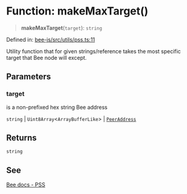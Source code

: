 # Function: makeMaxTarget()

> **makeMaxTarget**(`target`): `string`

Defined in: [bee-js/src/utils/pss.ts:11](https://github.com/ethersphere/bee-js/blob/3abbe2b1b264d6b586511a56e93badb2236bd09d/src/utils/pss.ts#L11)

Utility function that for given strings/reference takes the most specific
target that Bee node will except.

## Parameters

### target

is a non-prefixed hex string Bee address

`string` | `Uint8Array`\<`ArrayBufferLike`\> | [`PeerAddress`](../../classes/PeerAddress.md)

## Returns

`string`

## See

[Bee docs - PSS](https://docs.ethswarm.org/docs/develop/tools-and-features/pss)
